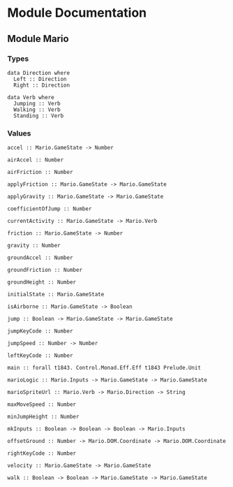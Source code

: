 # Module Documentation

## Module Mario

### Types

    data Direction where
      Left :: Direction
      Right :: Direction

    data Verb where
      Jumping :: Verb
      Walking :: Verb
      Standing :: Verb


### Values

    accel :: Mario.GameState -> Number

    airAccel :: Number

    airFriction :: Number

    applyFriction :: Mario.GameState -> Mario.GameState

    applyGravity :: Mario.GameState -> Mario.GameState

    coefficientOfJump :: Number

    currentActivity :: Mario.GameState -> Mario.Verb

    friction :: Mario.GameState -> Number

    gravity :: Number

    groundAccel :: Number

    groundFriction :: Number

    groundHeight :: Number

    initialState :: Mario.GameState

    isAirborne :: Mario.GameState -> Boolean

    jump :: Boolean -> Mario.GameState -> Mario.GameState

    jumpKeyCode :: Number

    jumpSpeed :: Number -> Number

    leftKeyCode :: Number

    main :: forall t1843. Control.Monad.Eff.Eff t1843 Prelude.Unit

    marioLogic :: Mario.Inputs -> Mario.GameState -> Mario.GameState

    marioSpriteUrl :: Mario.Verb -> Mario.Direction -> String

    maxMoveSpeed :: Number

    minJumpHeight :: Number

    mkInputs :: Boolean -> Boolean -> Boolean -> Mario.Inputs

    offsetGround :: Number -> Mario.DOM.Coordinate -> Mario.DOM.Coordinate

    rightKeyCode :: Number

    velocity :: Mario.GameState -> Mario.GameState

    walk :: Boolean -> Boolean -> Mario.GameState -> Mario.GameState



